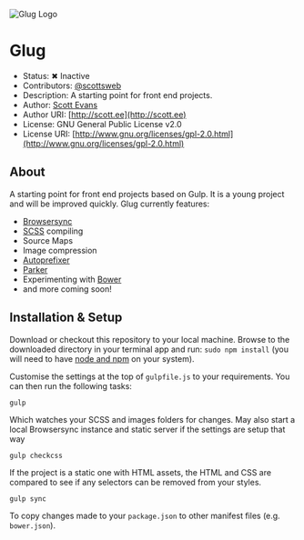 ![Glug Logo](https://scott.ee/images/glug.png)

# Glug

* Status: ✖ Inactive
* Contributors: [@scottsweb](http://twitter.com/scottsweb)
* Description: A starting point for front end projects.
* Author: [Scott Evans](http://scott.ee)
* Author URI: [http://scott.ee](http://scott.ee)
* License: GNU General Public License v2.0
* License URI: [http://www.gnu.org/licenses/gpl-2.0.html](http://www.gnu.org/licenses/gpl-2.0.html)

## About

A starting point for front end projects based on Gulp. It is a young project and will be improved quickly. Glug currently features:

* [Browsersync](http://www.browsersync.io/)
* [SCSS](http://sass-lang.com/documentation/file.SASS_REFERENCE.html) compiling
* Source Maps
* Image compression
* [Autoprefixer](https://github.com/postcss/autoprefixer)
* [Parker](https://github.com/katiefenn/parker)
* Experimenting with [Bower](http://bower.io/)
* and more coming soon!

## Installation & Setup

Download or checkout this repository to your local machine. Browse to the downloaded directory in your terminal app and run: `sudo npm install` (you will need to have [node and npm](https://nodejs.org/download/) on your system).

Customise the settings at the top of `gulpfile.js` to your requirements. You can then run the following tasks:

```
gulp
```

Which watches your SCSS and images folders for changes. May also start a local Browsersync instance and static server if the settings are setup that way


```
gulp checkcss
```

If the project is a static one with HTML assets, the HTML and CSS are compared to see if any selectors can be removed from your styles.

```
gulp sync
```

To copy changes made to your `package.json` to other manifest files (e.g. `bower.json`).
